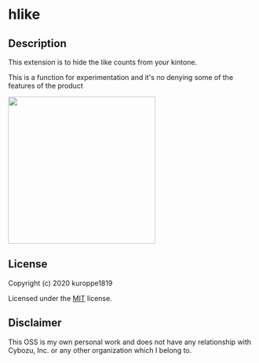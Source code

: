 # hlike

## Description

This extension is to hide the like counts from your kintone.

This is a function for experimentation and it's no denying some of the features of the product

<img src="https://user-images.githubusercontent.com/17245737/75279788-96918000-584f-11ea-9b11-4db9c76ae875.png" width="300px">

## License

Copyright (c) 2020 kuroppe1819

Licensed under the <a href="LICENSE">MIT</a> license.

## Disclaimer

This OSS is my own personal work and does not have any relationship with Cybozu, Inc. or any other organization which I belong to.
